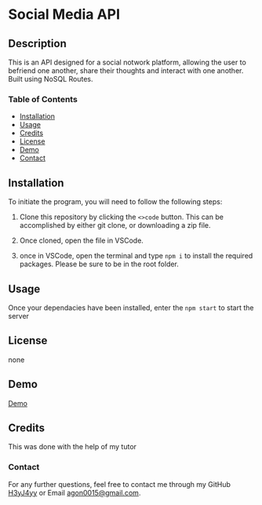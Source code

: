 
  # Social Media API 

  ## Description
  This is an API designed for a social notwork platform, allowing the user to befriend one another, share their thoughts and  interact with one another. Built using NoSQL Routes. 

  ### Table of Contents 

  - [Installation](#installation)
  - [Usage](#usage)
  - [Credits](#credits)
  - [License](#license)
  - [Demo](#demo)
  - [Contact](#contact)

  ## Installation
  To initiate the program, you will need to follow the following steps: 

  1. Clone this repository by clicking the `<>code` button. This can be accomplished by either git clone, or downloading a zip file.

  2. Once cloned, open the file in VSCode.

  3. once in VSCode, open the terminal and type `npm i` to install the required packages. Please be sure to be in the root folder. 

  ## Usage
  Once your dependacies have been installed, enter the `npm start` to start the server

  ## License
  none 
 
  ## Demo
  [Demo](https://github.com/H3yJ4yy/Social-Media-API/issues/1#issue-2152923194)

  ## Credits
  This was done with the help of my tutor
  
  ### Contact 
  For any further questions, feel free to contact me through my GitHub [H3yJ4yy](https://github.com/H3yJ4yy) or Email [agon0015@gmail.com](mailto:agon0015@gmail.com).
